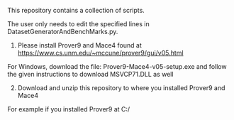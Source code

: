 This repository contains a collection of scripts. 

The user only needs to edit the specified lines in DatasetGeneratorAndBenchMarks.py.

1. Please install Prover9 and Mace4 found at https://www.cs.unm.edu/~mccune/prover9/gui/v05.html

For Windows, download the file: Prover9-Mace4-v05-setup.exe and follow the given instructions to download MSVCP71.DLL as well

2. Download and unzip this repository to where you installed Prover9 and Mace4

For example if you installed Prover9 at C:/
